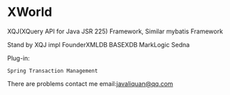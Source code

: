 XWorld
======
XQJ(XQuery API for Java  JSR 225) Framework, Similar mybatis  Framework 

Stand by  XQJ impl FounderXMLDB BASEXDB  MarkLogic  Sedna

Plug-in:

    Spring Transaction Management   

There are problems contact me  email:javaliquan@qq.com
